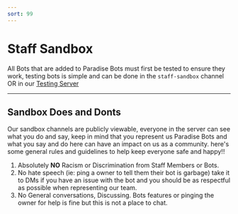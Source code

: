 ```yaml
---
sort: 99
---
```


# Staff Sandbox
All Bots that are added to Paradise Bots must first be tested to ensure they work, 
testing bots is simple and can be done in the `staff-sandbox` channel OR in our [Testing Server](https://discord.gg/SAw4nRhwrQ)

---

## Sandbox Does and Donts
Our sandbox channels are publicly viewable, everyone in the server can see what you do and say,
keep in mind that you represent us Paradise Bots and what you say and do here can have an impact on us as a community.
here's some general rules and guidelines to help keep everyone safe and happy!!
1. Absolutely **NO** Racism or Discrimination from Staff Members or Bots.
2. No hate speech (ie: ping a owner to tell them their bot is garbage) 
take it to DMs if you have an issue with the bot and you should be as respectful as possible when representing our team.
3. No General conversations, Discussing. Bots features or pinging the owner for help is fine but this is not a place to chat.
